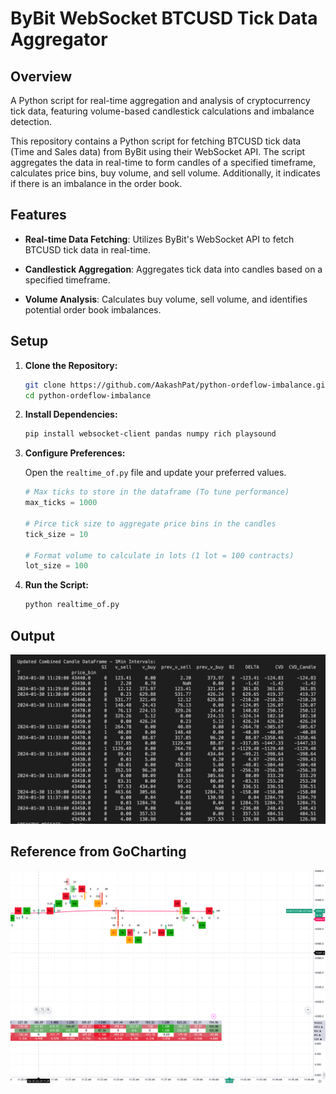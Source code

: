 # ByBit WebSocket BTCUSD Tick Data Aggregator

## Overview

A Python script for real-time aggregation and analysis of cryptocurrency tick data, featuring volume-based candlestick calculations and imbalance detection.

This repository contains a Python script for fetching BTCUSD tick data (Time and Sales data) from ByBit using their WebSocket API. The script aggregates the data in real-time to form candles of a specified timeframe, calculates price bins, buy volume, and sell volume. Additionally, it indicates if there is an imbalance in the order book.

## Features

- **Real-time Data Fetching**: Utilizes ByBit's WebSocket API to fetch BTCUSD tick data in real-time.
  
- **Candlestick Aggregation**: Aggregates tick data into candles based on a specified timeframe.

- **Volume Analysis**: Calculates buy volume, sell volume, and identifies potential order book imbalances.

## Setup

1. **Clone the Repository:**

    ```bash
    git clone https://github.com/AakashPat/python-ordeflow-imbalance.git
    cd python-ordeflow-imbalance
    ```

2. **Install Dependencies:**

    ```bash
    pip install websocket-client pandas numpy rich playsound
    ```

3. **Configure Preferences:**

    Open the `realtime_of.py` file and update your preferred values.

    ```python
    # Max ticks to store in the dataframe (To tune performance)
    max_ticks = 1000

    # Pirce tick size to aggregate price bins in the candles
    tick_size = 10

    # Format volume to calculate in lots (1 lot = 100 contracts)
    lot_size = 100
    ```

4. **Run the Script:**

    ```bash
    python realtime_of.py
    ```

## Output

![Alt text](image.png)

## Reference from GoCharting
![Alt text](image-1.png)

